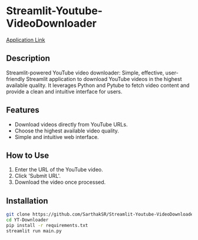 # Streamlit-Youtube-VideoDownloader
[Application Link](https://yt-video-saver.streamlit.app/)

## Description
Streamlit-powered YouTube video downloader: Simple, effective, user-friendly Streamlit application to download YouTube videos in the highest available quality. It leverages Python and Pytube to fetch video content and provide a clean and intuitive interface for users.

## Features
- Download videos directly from YouTube URLs.
- Choose the highest available video quality.
- Simple and intuitive web interface.

## How to Use
1. Enter the URL of the YouTube video.
2. Click 'Submit URL'.
3. Download the video once processed.

## Installation
```bash
git clone https://github.com/SarthakSR/Streamlit-Youtube-VideoDownloader.git
cd YT-Downloader
pip install -r requirements.txt
streamlit run main.py
